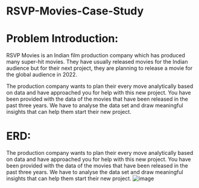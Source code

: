# RSVP-Movies-Case-Study
# Problem Introduction:
RSVP Movies is an Indian film production company which has produced many super-hit movies. They have usually released movies for the Indian audience but for their next project, they are planning to release a movie for the global audience in 2022.

The production company wants to plan their every move analytically based on data and have approached you for help with this new project. You have been provided with the data of the movies that have been released in the past three years. We have to analyse the data set and draw meaningful insights that can help them start their new project. 
 
# ERD:
The production company wants to plan their every move analytically based on data and have approached you for help with this new project. You have been provided with the data of the movies that have been released in the past three years. We have to analyse the data set and draw meaningful insights that can help them start their new project. 
![image](https://user-images.githubusercontent.com/109037868/210966789-fae6dcae-e22c-4d53-bc6e-b39e3edf9d94.png)


								
